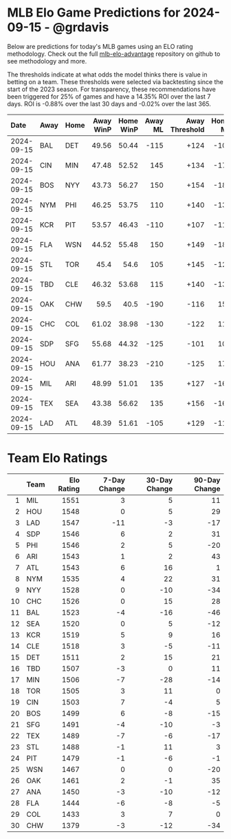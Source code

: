 # MLB Elo Game Predictions for 2024-09-15 - @grdavis
Below are predictions for today's MLB games using an ELO rating methodology. Check out the full [mlb-elo-advantage](https://github.com/grdavis/mlb-elo-advantage) repository on github to see methodology and more.

The thresholds indicate at what odds the model thinks there is value in betting on a team. These thresholds were selected via backtesting since the start of the 2023 season. For transparency, these recommendations have been triggered for 25% of games and have a 14.35% ROI over the last 7 days. ROI is -0.88% over the last 30 days and -0.02% over the last 365.

| Date       | Away   | Home   |   Away WinP |   Home WinP |   Away ML |   Away Threshold |   Home ML |   Home Threshold |
|:-----------|:-------|:-------|------------:|------------:|----------:|-----------------:|----------:|-----------------:|
| 2024-09-15 | BAL    | DET    |       49.56 |       50.44 |      -115 |             +124 |      -105 |             +120 |
| 2024-09-15 | CIN    | MIN    |       47.48 |       52.52 |       145 |             +134 |      -175 |             +111 |
| 2024-09-15 | BOS    | NYY    |       43.73 |       56.27 |       150 |             +154 |      -185 |             -103 |
| 2024-09-15 | NYM    | PHI    |       46.25 |       53.75 |       110 |             +140 |      -130 |             +107 |
| 2024-09-15 | KCR    | PIT    |       53.57 |       46.43 |      -110 |             +107 |      -110 |             +139 |
| 2024-09-15 | FLA    | WSN    |       44.52 |       55.48 |       150 |             +149 |      -185 |             +100 |
| 2024-09-15 | STL    | TOR    |       45.4  |       54.6  |       105 |             +145 |      -125 |             +103 |
| 2024-09-15 | TBD    | CLE    |       46.32 |       53.68 |       115 |             +140 |      -135 |             +107 |
| 2024-09-15 | OAK    | CHW    |       59.5  |       40.5  |      -190 |             -116 |       155 |             +174 |
| 2024-09-15 | CHC    | COL    |       61.02 |       38.98 |      -130 |             -122 |       110 |             +185 |
| 2024-09-15 | SDP    | SFG    |       55.68 |       44.32 |      -125 |             -101 |       105 |             +150 |
| 2024-09-15 | HOU    | ANA    |       61.77 |       38.23 |      -210 |             -125 |       170 |             +190 |
| 2024-09-15 | MIL    | ARI    |       48.99 |       51.01 |       135 |             +127 |      -160 |             +118 |
| 2024-09-15 | TEX    | SEA    |       43.38 |       56.62 |       135 |             +156 |      -160 |             -104 |
| 2024-09-15 | LAD    | ATL    |       48.39 |       51.61 |      -105 |             +129 |      -115 |             +115 |

# Team Elo Ratings
|    | Team   |   Elo Rating |   7-Day Change |   30-Day Change |   90-Day Change |
|---:|:-------|-------------:|---------------:|----------------:|----------------:|
|  1 | MIL    |         1551 |              3 |               5 |              11 |
|  2 | HOU    |         1548 |              0 |               5 |              29 |
|  3 | LAD    |         1547 |            -11 |              -3 |             -17 |
|  4 | SDP    |         1546 |              6 |               2 |              31 |
|  5 | PHI    |         1546 |              2 |               5 |             -20 |
|  6 | ARI    |         1543 |              1 |               2 |              43 |
|  7 | ATL    |         1543 |              6 |              16 |               1 |
|  8 | NYM    |         1535 |              4 |              22 |              31 |
|  9 | NYY    |         1528 |              0 |             -10 |             -34 |
| 10 | CHC    |         1526 |              0 |              15 |              28 |
| 11 | BAL    |         1523 |             -4 |             -16 |             -46 |
| 12 | SEA    |         1520 |              0 |               5 |             -12 |
| 13 | KCR    |         1519 |              5 |               9 |              16 |
| 14 | CLE    |         1518 |              3 |              -5 |             -11 |
| 15 | DET    |         1511 |              2 |              15 |              21 |
| 16 | TBD    |         1507 |             -3 |               0 |              11 |
| 17 | MIN    |         1506 |             -7 |             -28 |             -14 |
| 18 | TOR    |         1505 |              3 |              11 |               0 |
| 19 | CIN    |         1503 |              7 |              -4 |               5 |
| 20 | BOS    |         1499 |              6 |              -8 |             -15 |
| 21 | SFG    |         1491 |             -4 |             -10 |              -3 |
| 22 | TEX    |         1489 |             -7 |              -6 |             -17 |
| 23 | STL    |         1488 |             -1 |              11 |               3 |
| 24 | PIT    |         1479 |             -1 |              -6 |              -1 |
| 25 | WSN    |         1467 |              0 |               0 |             -20 |
| 26 | OAK    |         1461 |              2 |              -1 |              35 |
| 27 | ANA    |         1450 |             -3 |             -10 |             -12 |
| 28 | FLA    |         1444 |             -6 |              -8 |              -5 |
| 29 | COL    |         1433 |              3 |               7 |               0 |
| 30 | CHW    |         1379 |             -3 |             -12 |             -34 |